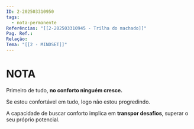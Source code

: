 ```yaml
---
ID: 2-202503310950
tags:
  - nota-permanente
Referências: "[[2-202503310945 - Trilha do machado]]"
Pag. Ref.: 
Relação: 
Tema: "[[2 - MINDSET]]"
---
```

# NOTA 

Primeiro de tudo, **no conforto ninguém cresce.**

Se estou confortável em tudo, logo não estou progredindo.

A capacidade de buscar conforto implica em **transpor desafios**, superar o seu próprio potencial.